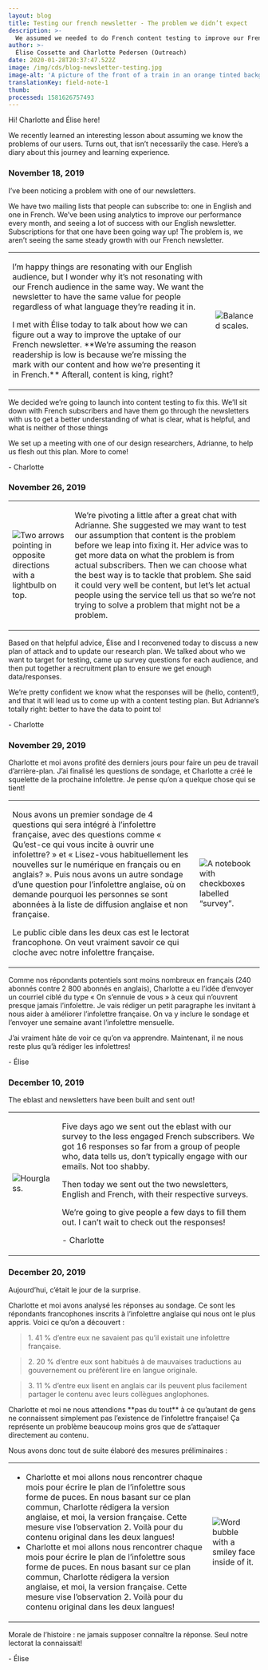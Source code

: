 ```yaml
---
layout: blog
title: Testing our french newsletter - The problem we didn’t expect
description: >-
  We assumed we needed to do French content testing to improve our French newsletter subscription numbers. We sent out a survey to our users first. We learned a lot about assuming you know the problem.  
author: >-
  Élise Cossette and Charlotte Pedersen (Outreach)
date: 2020-01-28T20:37:47.522Z
image: /img/cds/blog-newsletter-testing.jpg
image-alt: 'A picture of the front of a train in an orange tinted background. '
translationKey: field-note-1
thumb: 
processed: 1581626757493
---
```

<div class="blog-diary">
<div class="diary-container">

<p>Hi! Charlotte and Élise here!</p> 
<p>We recently learned an interesting lesson about assuming we know the problems of our users. Turns out, that isn’t necessarily the case. Here’s a diary about this journey and learning experience.</p>

<div class="diary-entry">
    <h3>November 18, 2019</h3>
    <p>I’ve been noticing a problem with one of our newsletters.</p>
    <p>We have two mailing lists that people can subscribe to: one in English and one in French. We’ve been using analytics to improve our performance every month, and seeing a lot of success with our English newsletter. Subscriptions for that one have been going way up! <span class="bold">The problem is, we aren’t seeing the same steady growth with our French newsletter.</span></p>
    <table class="">
        <tbody>
            <tr>
                <td class="diary-text">
                <p>I’m happy things are resonating with our English audience, but I wonder why it’s not resonating with our French audience in the same way. We want the newsletter to have the same value for people regardless of what language they’re reading it in.</p>
                <p>I met with Élise today to talk about how we can figure out a way to improve the uptake of our French newsletter. **We’re assuming the reason readership is low is because we’re missing the mark with our content and how we’re presenting it in French.** Afterall, content is king, right?</p>
                </td>
                <td class="diary-img">
                    <img class="" src="/img/cds/balance.jpg" alt="Balanced scales.">
                </td>
            </tr>
        </tbody>
    </table>
    <p>We decided we’re going to launch into content testing to fix this. We’ll sit down with French subscribers and have them go through the newsletters with us to get a better understanding of what is clear, what is helpful, and what is neither of those things</p>
    <p>We set up a meeting with one of our design researchers, Adrianne, to help us flesh out this plan. More to come!</p>
    <p>- Charlotte</p>
</div>

<div class="diary-entry">
    <h3>November 26, 2019</h3>
    <table class="">
        <tbody>
            <tr>
                <td class="diary-img">
                    <img class="" src="/img/cds/direction.jpg" alt="Two arrows pointing in opposite directions with a lightbulb on top.">
                </td>
                <td>
                    <p>We’re pivoting a little after a great chat with Adrianne. She suggested we may want to test our assumption that content is the problem before we leap into fixing it. Her advice was to get more data on what the problem is from actual subscribers. Then we can choose what the best way is to tackle that problem. She said it could very well be content, but let’s let actual people using the service tell us that so we’re not trying to solve a problem that might not be a problem.</p>
                </td>
            </tr>
        </tbody>
    </table>
    <p>Based on that helpful advice, Élise and I reconvened today to discuss a new plan of attack and to update our research plan. We talked about who we want to target for testing, came up survey questions for each audience, and then put together a recruitment plan to ensure we get enough data/responses.</p>
    <p>We’re pretty confident we know what the responses will be (hello, content!), and that it will lead us to come up with a content testing plan. But Adrianne’s totally right: better to have the data to point to!</p>
    <p>- Charlotte</p>
</div>

<div class="diary-entry">
    <h3>November 29, 2019</h3>
    <p>Charlotte et moi avons profité des derniers jours pour faire un peu de travail d’arrière-plan. J’ai finalisé les questions de sondage, et Charlotte a créé le squelette de la prochaine infolettre. Je pense qu’on a quelque chose qui se tient!</p>
    <table class="">
        <tbody>
            <tr>
                <td class="diary-text">
                    <p>Nous avons un premier sondage de 4 questions qui sera intégré à l’infolettre française, avec des questions comme « Qu’est-ce qui vous incite à ouvrir une infolettre? » et « Lisez-vous habituellement les nouvelles sur le numérique en français ou en anglais? ». Puis nous avons un autre sondage d’une question pour l’infolettre anglaise, où on demande pourquoi les personnes se sont abonnées à la liste de diffusion anglaise et non française.</p>
                    <p>Le public cible dans les deux cas est le lectorat francophone. On veut vraiment savoir ce qui cloche avec notre infolettre française.</p>
                </td>
                <td class="diary-img">
                    <img class="" src="/img/cds/sondage.jpg" alt="A notebook with checkboxes labelled “survey”.">
                </td>
            </tr>
        </tbody>
    </table>
    <p>Comme nos répondants potentiels sont moins nombreux en français (240 abonnés contre 2 800 abonnés en anglais), Charlotte a eu l’idée d’envoyer un courriel ciblé du type « On s’ennuie de vous » à ceux qui n’ouvrent presque jamais l’infolettre. Je vais rédiger un petit paragraphe les invitant à nous aider à améliorer l’infolettre française. On va y inclure le sondage et l’envoyer une semaine avant l’infolettre mensuelle.</p>
    <p>J’ai vraiment hâte de voir ce qu’on va apprendre. Maintenant, il ne nous reste plus qu’à rédiger les infolettres!</p>
    <p>- Élise</p>
</div>

<div class="diary-entry">
    <h3>December 10, 2019 </h3>
    <p>The eblast and newsletters have been built and sent out!</p>
    <table class="">
        <tbody>
            <tr class="">
                <td class="diary-img">
                    <img class="" src="/img/cds/attente.jpg" alt="Hourglass.">
                </td>
                <td class="diary-text">
                    <p>Five days ago we sent out the eblast with our survey to the less engaged French subscribers. We got 16 responses so far from a group of people who, data tells us, don’t typically engage with our emails. Not too shabby.</p>
                    <p>Then today we sent out the two newsletters, English and French, with their respective surveys.</p>
                    <p>We’re going to give people a few days to fill them out. I can’t wait to check out the responses!</p>
                    <p>- Charlotte</p>
                </td>
            </tr>
        </tbody>
    </table>
</div>

<div class="diary-entry">
    <h3>December 20, 2019</h3>
    <p>Aujourd’hui, c’était le jour de la surprise.</p>
    <p>Charlotte et moi avons analysé les réponses au sondage. Ce sont les répondants francophones inscrits à l’infolettre anglaise qui nous ont le plus appris. Voici ce qu’on a découvert :</p>
    <blockquote>1. 41 % d’entre eux ne savaient pas qu’il existait une infolettre française.</blockquote>
    <blockquote> 2. 20 % d’entre eux sont habitués à de mauvaises traductions au gouvernement ou préfèrent lire en langue originale.</blockquote>
    <blockquote>3. 11 % d’entre eux lisent en anglais car ils peuvent plus facilement partager le contenu avec leurs collègues anglophones.</blockquote>
    <p>Charlotte et moi ne nous attendions **pas du tout** à ce qu’autant de gens ne connaissent simplement pas l’existence de l’infolettre française! Ça représente un problème beaucoup moins gros que de s’attaquer directement au contenu.</p>
    <p>Nous avons donc tout de suite élaboré des mesures préliminaires  :</p>
    <table class="">
        <tbody>
            <tr>
                <td class="diary-text">
                    <ul>
                        <li>Charlotte et moi allons nous rencontrer chaque mois pour écrire le plan de l’infolettre sous forme de puces. En nous basant sur ce plan commun, Charlotte rédigera la version anglaise, et moi, la version française. Cette mesure vise l’observation 2. Voilà pour du contenu original dans les deux langues!</li>
                        <li>Charlotte et moi allons nous rencontrer chaque mois pour écrire le plan de l’infolettre sous forme de puces. En nous basant sur ce plan commun, Charlotte rédigera la version anglaise, et moi, la version française. Cette mesure vise l’observation 2. Voilà pour du contenu original dans les deux langues!</li>
                    </ul>
                </td>
                <td class="diary-img">
                    <img src="/img/cds/morale.jpg" alt="Word bubble with a smiley face inside of it.">
                </td>
            </tr>
        </tbody>
    </table>
    <p>Morale de l’histoire : ne jamais supposer connaître la réponse. Seul notre lectorat la connaissait!</p>
    <p>- Élise</p>
</div>
</div>
</div>
